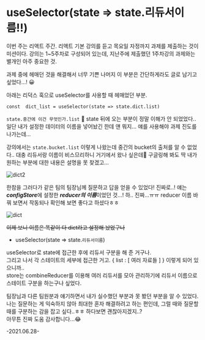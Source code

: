 # useSelector(state => state.리듀서이름!!)

이번 주는 리액트 주간. 리액트 기본 강의를 듣고 목요일 자정까지 과제를 제출하는 것이 미션이다.
강의는 1~5주차로 구성되어 있는데, 지난주에 제출했던 1주차강의 과제와는 별개인 아주 중요한 것.

과제 중에 헤매던 것을 해결해서 너무 기쁜 나머지 이 부분은 간단하게라도 글로 남기고 싶었다...! 😀

아래는 리덕스 훅으로 useSelector를 사용할 때 헤매었던 부분.
```
const  dict_list = useSelector(state => state.dict.list)
```
```state.중간에 이건 무엇인가.list``` 🤣 state 뒤에 오는 부분이 정말 이해가 안 되었었다.. 일단 내가 설정한 데이터의 이름을 넣어놨긴 한데 얜 뭐지... 얘를 사용해야 과제 진도를 나가는데...

강의에서는 ```state.bucket.list``` 이렇게 나왔는데 중간의 bucket의 출처를 알 수 없었다.. 대충 리듀서랑 이름이 비스므리하니 거기에서 왔나 싶은데🤔 구글링해 봐도 딱 내가 원하는 부분에 대한 내용은 설명을 못 찾겠고...

![dict2](https://user-images.githubusercontent.com/60069112/123687764-446dce00-d88c-11eb-84bc-f3f6d97ab477.png)

한참을 그러다가 같은 팀의 팀장님께 질문하고 답을 얻을 수 있었다! 진짜로..!
얘는 ***configStore***에 설정한 ***reducer의 이름***이었던 것...! 하.. 진짜...ㅠㅠ
reducer 이름 바꿔 보면서 작동되나 확인해 보면 좋다고 하셨다ㅎㅎ

![dict](https://user-images.githubusercontent.com/60069112/123687729-3c159300-d88c-11eb-8fcb-62fe7a576fbf.png)

~~이제 보니 이름은 똑같이 다 dict라고 설정해 놨었구나~~
+ useSelector(state => state.```리듀서이름```)

useSelector로 state에 접근한 후에 리듀서 구분을 해 준 거구나.    
그리고 나서 각 스테이트의 세부에 접근한 거고. { list : [ 여러 자료들 ] } 이렇게 되어 있으니까..    
store는 combineReducer를 이용해 여러 리듀서를 모아 관리하기에 리듀서 이름으로 스테이트 구분을 하는구나 싶었다.


팀장님과 다른 팀원분과 얘기하면서 내가 실수했던 부분과 못 봤던 부분을 알 수 있었다.    
나는 질문하는 게 익숙하지 않아 최대한 혼자 해결하려고 하는 편인데, 그럴 때와 질문할 때를 구분하는 감을 잡고 싶다..ㅎㅎ 하다보면 괜찮아지겠지..?    
아무튼 진짜 도움 감사합니다...😂

-2021.06.28-
